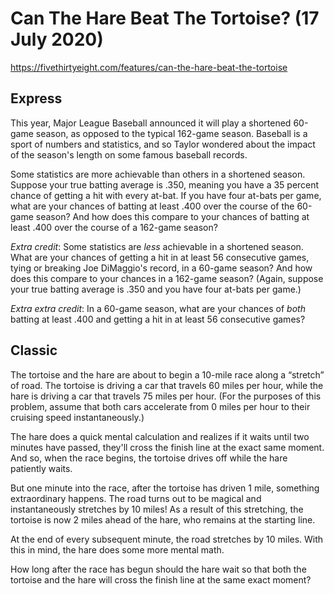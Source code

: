 # Can The Hare Beat The Tortoise? (17 July 2020)

https://fivethirtyeight.com/features/can-the-hare-beat-the-tortoise

## Express

This year, Major League Baseball announced it will play a shortened 60-game season, as opposed to the typical 162-game season.
Baseball is a sport of numbers and statistics, and so Taylor wondered about the impact of the season's length on some famous baseball records.

Some statistics are more achievable than others in a shortened season.
Suppose your true batting average is .350, meaning you have a 35 percent chance of getting a hit with every at-bat.
If you have four at-bats per game, what are your chances of batting at least .400 over the course of the 60-game season?
And how does this compare to your chances of batting at least .400 over the course of a 162-game season?

*Extra credit*: Some statistics are *less* achievable in a shortened season.
What are your chances of getting a hit in at least 56 consecutive games, tying or breaking Joe DiMaggio's record, in a 60-game season?
And how does this compare to your chances in a 162-game season?
(Again, suppose your true batting average is .350 and you have four at-bats per game.)

*Extra extra credit*: In a 60-game season, what are your chances of *both* batting at least .400 and getting a hit in at least 56 consecutive games?

## Classic

The tortoise and the hare are about to begin a 10-mile race along a “stretch” of road.
The tortoise is driving a car that travels 60 miles per hour, while the hare is driving a car that travels 75 miles per hour.
(For the purposes of this problem, assume that both cars accelerate from 0 miles per hour to their cruising speed instantaneously.)

The hare does a quick mental calculation and realizes if it waits until two minutes have passed, they'll cross the finish line at the exact same moment.
And so, when the race begins, the tortoise drives off while the hare patiently waits.

But one minute into the race, after the tortoise has driven 1 mile, something extraordinary happens.
The road turns out to be magical and instantaneously stretches by 10 miles!
As a result of this stretching, the tortoise is now 2 miles ahead of the hare, who remains at the starting line.

At the end of every subsequent minute, the road stretches by 10 miles.
With this in mind, the hare does some more mental math.

How long after the race has begun should the hare wait so that both the tortoise and the hare will cross the finish line at the same exact moment?

